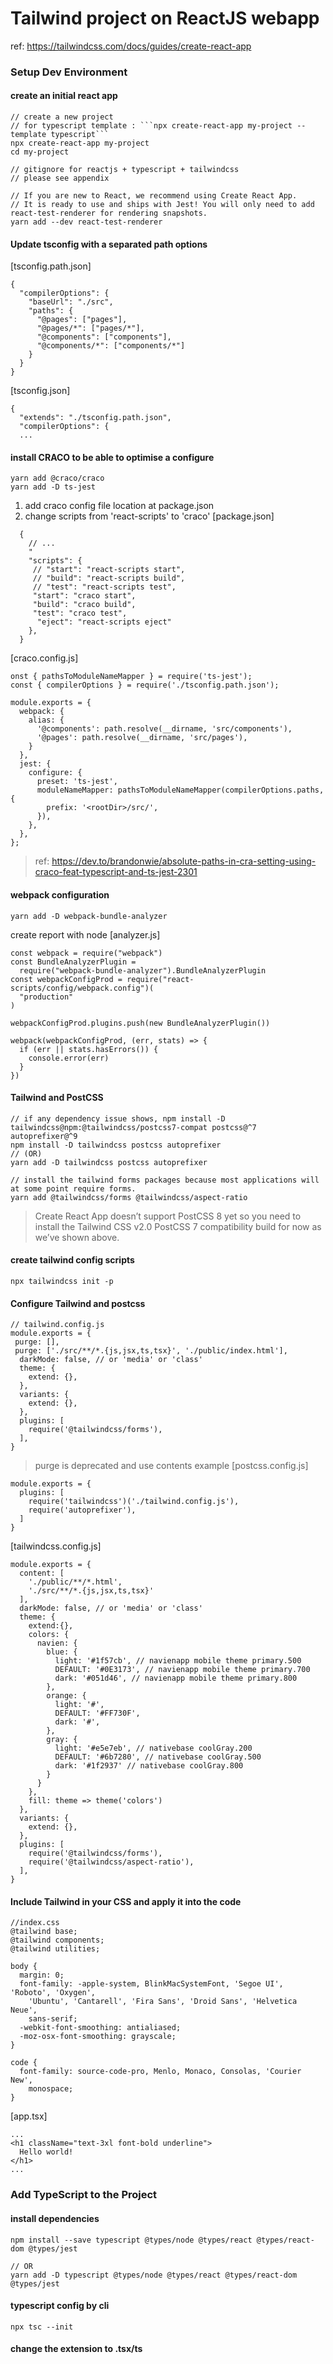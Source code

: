 # Tailwind project on ReactJS webapp
ref: https://tailwindcss.com/docs/guides/create-react-app

### Setup Dev Environment
#### create an initial react app
```
// create a new project
// for typescript template : ```npx create-react-app my-project --template typescript```
npx create-react-app my-project
cd my-project

// gitignore for reactjs + typescript + tailwindcss
// please see appendix

// If you are new to React, we recommend using Create React App. 
// It is ready to use and ships with Jest! You will only need to add react-test-renderer for rendering snapshots.
yarn add --dev react-test-renderer
```

#### Update tsconfig with a separated path options
[tsconfig.path.json]
```
{
  "compilerOptions": {
    "baseUrl": "./src",
    "paths": {
      "@pages": ["pages"],
      "@pages/*": ["pages/*"],
      "@components": ["components"],
      "@components/*": ["components/*"]
    }
  }
}
```

[tsconfig.json]
```
{
  "extends": "./tsconfig.path.json",
  "compilerOptions": {
  ...
```

#### install CRACO to be able to optimise a configure
```
yarn add @craco/craco
yarn add -D ts-jest
```

1) add craco config file location at package.json
2) change scripts from 'react-scripts' to 'craco'
[package.json] 
```
  {
    // ...
    "
    "scripts": {
     // "start": "react-scripts start",
     // "build": "react-scripts build",
     // "test": "react-scripts test",
     "start": "craco start",
     "build": "craco build",
     "test": "craco test",
      "eject": "react-scripts eject"
    },
  }
```

[craco.config.js]
```
onst { pathsToModuleNameMapper } = require('ts-jest');
const { compilerOptions } = require('./tsconfig.path.json');

module.exports = {
  webpack: {
    alias: {
      '@components': path.resolve(__dirname, 'src/components'),
      '@pages': path.resolve(__dirname, 'src/pages'),
    }
  },
  jest: {
    configure: {
      preset: 'ts-jest',
      moduleNameMapper: pathsToModuleNameMapper(compilerOptions.paths, {
        prefix: '<rootDir>/src/',
      }),
    },
  },
};
```
> ref: https://dev.to/brandonwie/absolute-paths-in-cra-setting-using-craco-feat-typescript-and-ts-jest-2301

#### webpack configuration
```
yarn add -D webpack-bundle-analyzer
```

create report with node
[analyzer.js]
```
const webpack = require("webpack")
const BundleAnalyzerPlugin =
  require("webpack-bundle-analyzer").BundleAnalyzerPlugin
const webpackConfigProd = require("react-scripts/config/webpack.config")(
  "production"
)

webpackConfigProd.plugins.push(new BundleAnalyzerPlugin())

webpack(webpackConfigProd, (err, stats) => {
  if (err || stats.hasErrors()) {
    console.error(err)
  }
})
```

#### Tailwind and PostCSS
```
// if any dependency issue shows, npm install -D tailwindcss@npm:@tailwindcss/postcss7-compat postcss@^7 autoprefixer@^9
npm install -D tailwindcss postcss autoprefixer
// (OR)
yarn add -D tailwindcss postcss autoprefixer

// install the tailwind forms packages because most applications will at some point require forms.
yarn add @tailwindcss/forms @tailwindcss/aspect-ratio
```
> Create React App doesn’t support PostCSS 8 yet so you need to install the Tailwind CSS v2.0 PostCSS 7 compatibility build for now as we’ve shown above.

#### create tailwind config scripts
```
npx tailwindcss init -p
```

#### Configure Tailwind and postcss
```
// tailwind.config.js
module.exports = {
 purge: [],
 purge: ['./src/**/*.{js,jsx,ts,tsx}', './public/index.html'],
  darkMode: false, // or 'media' or 'class'
  theme: {
    extend: {},
  },
  variants: {
    extend: {},
  },
  plugins: [
    require('@tailwindcss/forms'),
  ],
}
```
> purge is deprecated and use contents
> example
  [postcss.config.js]
  ```
  module.exports = {
    plugins: [
      require('tailwindcss')('./tailwind.config.js'),
      require('autoprefixer'),
    ]
  }
  ```
  
  [tailwindcss.config.js]
  ```
  module.exports = {
    content: [
      './public/**/*.html',
      './src/**/*.{js,jsx,ts,tsx}'
    ],
    darkMode: false, // or 'media' or 'class'
    theme: {
      extend:{},
      colors: {
        navien: {
          blue: {
            light: '#1f57cb', // navienapp mobile theme primary.500
            DEFAULT: '#0E3173', // navienapp mobile theme primary.700
            dark: '#051d46', // navienapp mobile theme primary.800
          },
          orange: {
            light: '#',
            DEFAULT: '#FF730F',
            dark: '#',
          },
          gray: {
            light: '#e5e7eb', // nativebase coolGray.200
            DEFAULT: '#6b7280', // nativebase coolGray.500
            dark: '#1f2937' // nativebase coolGray.800
          }
        }
      },
      fill: theme => theme('colors')
    },
    variants: {
      extend: {},
    },
    plugins: [
      require('@tailwindcss/forms'),
      require('@tailwindcss/aspect-ratio'),
    ],
  }

  ```

#### Include Tailwind in your CSS and apply it into the code
```
//index.css
@tailwind base;
@tailwind components;
@tailwind utilities;

body {
  margin: 0;
  font-family: -apple-system, BlinkMacSystemFont, 'Segoe UI', 'Roboto', 'Oxygen',
    'Ubuntu', 'Cantarell', 'Fira Sans', 'Droid Sans', 'Helvetica Neue',
    sans-serif;
  -webkit-font-smoothing: antialiased;
  -moz-osx-font-smoothing: grayscale;
}

code {
  font-family: source-code-pro, Menlo, Monaco, Consolas, 'Courier New',
    monospace;
}
```

[app.tsx]
```
...
<h1 className="text-3xl font-bold underline">
  Hello world!
</h1>
...
```


### Add TypeScript to the Project
#### install dependencies
```
npm install --save typescript @types/node @types/react @types/react-dom @types/jest

// OR
yarn add -D typescript @types/node @types/react @types/react-dom @types/jest
```

#### typescript config by cli
```
npx tsc --init
```

#### change the extension to .tsx/ts
